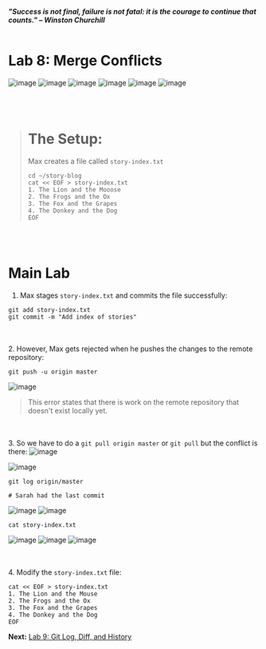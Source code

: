 ***"Success is not final, failure is not fatal: it is the courage to continue that counts." – Winston Churchill***
<br><br>

# Lab 8: Merge Conflicts
![image](https://github.com/user-attachments/assets/a3567edb-a5e0-463e-87b2-004d63f36cb5) ![image](https://github.com/user-attachments/assets/5dabbc9b-c649-4d1f-bc39-ba0006894d6b) ![image](https://github.com/user-attachments/assets/b5e8d250-02c1-4e8d-a9ee-e903cd1a775f) ![image](https://github.com/user-attachments/assets/1890c30f-8c7d-4df1-bea5-270480e81087) ![image](https://github.com/user-attachments/assets/ed28c5f3-b80c-4982-9912-1fb79f494fb7) ![image](https://github.com/user-attachments/assets/61d4b61a-5fdb-483d-b4de-aad91ada02c9)

<br><br>
># The Setup:
>Max creates a file called `story-index.txt`
>```
>cd ~/story-blog
>cat << EOF > story-index.txt 
>1. The Lion and the Mooose
>2. The Frogs and the Ox
>3. The Fox and the Grapes
>4. The Donkey and the Dog
>EOF
>```

<br><br>
# Main Lab
1. Max stages `story-index.txt` and commits the file successfully:
```
git add story-index.txt 
git commit -m "Add index of stories"
```

<br><br>
2. However, Max gets rejected when he pushes the changes to the remote repository:
```
git push -u origin master
```
![image](https://github.com/user-attachments/assets/ced11466-d36d-4fee-b018-6761d2f24b8b)

>This error states that there is work on the remote repository that doesn't exist locally yet.

<br><br>
3. So we have to do a `git pull origin master` or `git pull` but the conflict is there:
![image](https://github.com/user-attachments/assets/2e7b38ac-ffab-459c-98b0-a5147e7ad320)

![image](https://github.com/user-attachments/assets/017e138a-9b77-4c54-ba07-0e5063c969f0)

```
git log origin/master

# Sarah had the last commit
```
![image](https://github.com/user-attachments/assets/d7de0dc3-d009-44c5-9372-96042215d785)
![image](https://github.com/user-attachments/assets/f4f1ed9f-8aaf-4bee-825b-18a7b60fc43b)

```
cat story-index.txt
```
![image](https://github.com/user-attachments/assets/38fef64a-6336-4e82-830e-73cb2fc3f9d4)
![image](https://github.com/user-attachments/assets/2cbdd58f-990f-43d3-8317-9af667845670)
![image](https://github.com/user-attachments/assets/b6bb338b-9b0a-450b-a5d8-816b7272686c)

<br><br>
4. Modify the `story-index.txt` file:
```
cat << EOF > story-index.txt
1. The Lion and the Mouse
2. The Frogs and the Ox
3. The Fox and the Grapes
4. The Donkey and the Dog
EOF
```



**Next:** [Lab 9: Git Log, Diff, and History](09_git_log_diff_and_history.md)


